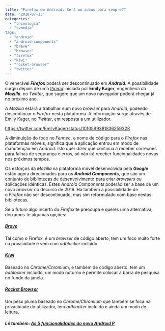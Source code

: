 ```yaml
---
title: "Firefox em Android: Será um adeus para sempre?"
date: "2018-07-13"
categories: 
  - "tecnologia"
  - "tvmedia"
tags: 
  - "android"
  - "android-components"
  - "brave"
  - "browser"
  - "firefox"
  - "kiwi"
  - "rocket-browser"
  - "twitter"
---
```


O venerável **_Firefox_** poderá ser descontinuado em **_Android_**. A possibilidade surgiu depois de uma _[thread](https://twitter.com/EmilyKager/status/1010599381836259328)_ iniciada por **Emily Kager**, engenheira da **_Mozilla_**, no _Twitter_, que sugere que um novo navegador poderá chegar já no próximo ano.

A _Mozilla_ estará a trabalhar num novo _browser_ para _Android_, podendo descontinuar o _Firefox_ nesta plataforma. A informação surge através de Emily Kager, no _Twitter_, em resposta a um utilizador.

https://twitter.com/EmilyKager/status/1010599381836259328

A diminuição do foco no _Fennec_, o nome de código para o _Firefox_ nas plataformas móveis, significa que a aplicação entrou em modo de manutenção em _Android_. Isto quer dizer que continua a receber correções para falhas de segurança e erros, só não irá receber funcionalidades novas nos próximos tempos.

Os esforços da _Mozilla_ na plataforma móvel desenvolvida pela **_Google_** estão agora direcionados para os **_Android Components_**, que são um conjunto de bibliotecas de desenvolvimento para criar _browsers_ ou aplicações idênticas. Estes _Android Components_ poderão ser a base de um novo _browser_ no decurso de 2019. Há também a possibilidade de o _Firefox_ não ser descontinuado, mas sim reformulado com base nestas bibliotecas.

Se o futuro algo incerto do _Firefox_ te preocupa e queres uma alternativa, deixamos-te algumas opções:

##### [_Brave_](https://play.google.com/store/apps/details?id=com.brave.browser)

Tal como o Firefox, é um _browser_ de código aberto, tem um foco muito forte na privacidade e vem com _adblocker_ incluído.

##### [_Kiwi_](https://play.google.com/store/apps/details?id=com.kiwibrowser.browser)

Baseado no _Chrome/Chromium_, e também de código aberto, tem um _adblocker_ incluído, um modo noturno e permite colocar a barra de pesquisa no fundo da janela.

##### [_Rocket Browser_](https://play.google.com/store/apps/details?id=net.rocket.browser)

Um peso pluma baseado no _Chrome/Chromium_ que também se foca na privacidade do utilizador, tem _adblocker_ incluído e ainda um modo de leitura.

##### Lê também: [As 5 funcionalidades do novo Android P](https://espalhafactos.com/2018/05/20/5-funcionalidades-android-p/)
